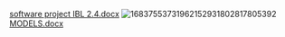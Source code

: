 
[software project IBL 2.4.docx](https://github.com/Toyman-Seth/okothduty/files/11446178/software.project.IBL.2.4.docx)
![16837553731962152931802817805392](https://github.com/Toyman-Seth/okothduty/assets/133167165/5536a19a-937f-4598-9549-8a5eb96eda14)
[MODELS.docx](https://github.com/Toyman-Seth/okothduty/files/11482186/MODELS.docx)
